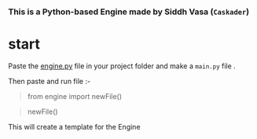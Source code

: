 
### This is a Python-based Engine made by Siddh Vasa (`Caskader`)

# start

Paste the [engine.py](engine.py) file in your project folder and make a `main.py` file .

Then paste and run file :-

> from engine import newFile() 

> newFile()

This will create a template for the Engine